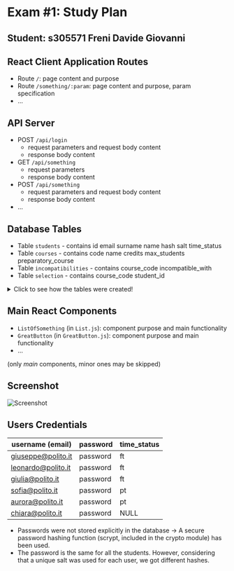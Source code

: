 # Exam #1: Study Plan
## Student: s305571 Freni Davide Giovanni 

## React Client Application Routes

- Route `/`: page content and purpose
- Route `/something/:param`: page content and purpose, param specification
- ...

## API Server

- POST `/api/login`
  - request parameters and request body content
  - response body content
- GET `/api/something`
  - request parameters
  - response body content
- POST `/api/something`
  - request parameters and request body content
  - response body content
- ...

## Database Tables

- Table `students` - contains id email surname name hash salt time_status
- Table `courses` - contains code name credits max_students preparatory_course
- Table `incompatibilities` - contains course_code incompatible_with
- Table `selection` - contains course_code student_id


<details>
  <summary>Click to see how the tables were created!</summary>
`  
    CREATE TABLE IF NOT EXISTS "courses" (
    "code" TEXT PRIMARY KEY NOT NULL,
    "name" TEXT UNIQUE NOT NULL,
    "credits" INTEGER NOT NULL,
    "max_students" INTEGER,
    "preparatory_course" TEXT,
    FOREIGN KEY (preparatory_course) REFERENCES courses(code)	
    CHECK(
        typeof("code") = "text" AND
        length("code") = 7
    )
);
`
`
CREATE TABLE IF NOT EXISTS "students" (
    "id" INTEGER PRIMARY KEY AUTOINCREMENT NOT NULL,
    "email" TEXT UNIQUE NOT NULL,
    "surname" TEXT NOT NULL,
    "name" TEXT NOT NULL,
    "hash" TEXT NOT NULL,
    "salt" TEXT UNIQUE NOT NULL,       
    "time_status" TEXT
);
`
`
  CREATE TABLE IF NOT EXISTS "selection"
(
    "course_code" TEXT NOT NULL,
    "student_id" INTEGER NOT NULL,
    PRIMARY KEY (course_code, student_id),
    FOREIGN KEY(course_code) REFERENCES courses(code),	
    FOREIGN KEY(student_id) REFERENCES students(id)
);
`
`
CREATE TABLE IF NOT EXISTS "incompatibilities"
(
    "course_code" TEXT NOT NULL,
    "incompatible_with" TEXT NOT NULL,
    PRIMARY KEY (course_code, incompatible_with),
    FOREIGN KEY(course_code) REFERENCES courses(code),	
    FOREIGN KEY(incompatible_with) REFERENCES courses (code)
);
`
</details>

## Main React Components

- `ListOfSomething` (in `List.js`): component purpose and main functionality
- `GreatButton` (in `GreatButton.js`): component purpose and main functionality
- ...

(only _main_ components, minor ones may be skipped)

## Screenshot

![Screenshot](./img/screenshot.jpg)

## Users Credentials

| username (email) | password | time_status |
|------------------|----------|-------------|
| giuseppe@polito.it | password | ft |
| leonardo@polito.it | password | ft |
| giulia@polito.it | password | ft |
| sofia@polito.it | password | pt |
| aurora@polito.it | password | pt |
| chiara@polito.it | password | NULL |

  * Passwords were not stored explicitly in the database -> A secure password hashing function (scrypt, included in the crypto module) has been used.
  * The password is the same for all the students.
However, considering that a unique salt was used for each user, we got different hashes.

